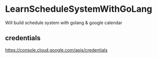 # LearnScheduleSystemWithGoLang
Will build schedule system with golang &amp; google calendar

## credentials
https://console.cloud.google.com/apis/credentials